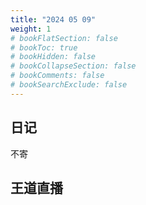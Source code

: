 ```yaml
---
title: "2024 05 09"
weight: 1
# bookFlatSection: false
# bookToc: true
# bookHidden: false
# bookCollapseSection: false
# bookComments: false
# bookSearchExclude: false
---
```


## 日记
不寄

## 王道直播
